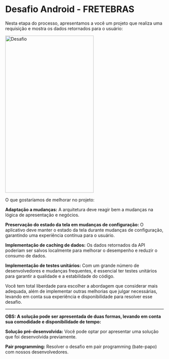 # Desafio Android - FRETEBRAS

Nesta etapa do processo, apresentamos a você um projeto que realiza uma requisição e mostra os dados retornados para o usuário:

<img src="https://github.com/frete-com/desafio-android/assets/169164045/2358a9d9-041f-48b1-a3f0-b78b57a129ea" alt="Desafio" style="width:281px;height:500px;">

O que gostaríamos de melhorar no projeto:

**Adaptação a mudanças:** A arquitetura deve reagir bem a mudanças na lógica de apresentação e negócios.

**Preservação do estado da tela em mudanças de configuração:** O aplicativo deve manter o estado da tela durante mudanças de configuração, garantindo uma experiência contínua para o usuário.

**Implementação de caching de dados:** Os dados retornados da API poderiam ser salvos localmente para melhorar o desempenho e reduzir o consumo de dados.

**Implementação de testes unitários:** Com um grande número de desenvolvedores e mudanças frequentes, é essencial ter testes unitários para garantir a qualidade e a estabilidade do código.

Você tem total liberdade para escolher a abordagem que considerar mais adequada, além de implementar outras melhorias que julgar necessárias, levando em conta sua experiência e disponibilidade para resolver esse desafio.

---

**OBS: A solução pode ser apresentada de duas formas, levando em conta sua comodidade e disponibilidade de tempo:**

**Solução pré-desenvolvida:** Você pode optar por apresentar uma solução que foi desenvolvida previamente.

**Pair programming:** Resolver o desafio em pair programming (bate-papo) com nossos desenvolvedores.
